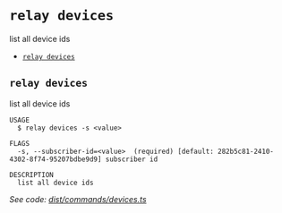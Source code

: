 `relay devices`
===============

list all device ids

* [`relay devices`](#relay-devices)

## `relay devices`

list all device ids

```
USAGE
  $ relay devices -s <value>

FLAGS
  -s, --subscriber-id=<value>  (required) [default: 282b5c81-2410-4302-8f74-95207bdbe9d9] subscriber id

DESCRIPTION
  list all device ids
```

_See code: [dist/commands/devices.ts](https://github.com/relaypro/relay-cli/blob/v1.2.1/dist/commands/devices.ts)_
